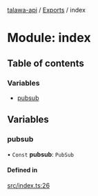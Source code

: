 [talawa-api](../README.md) / [Exports](../modules.md) / index

# Module: index

## Table of contents

### Variables

- [pubsub](index.md#pubsub)

## Variables

### pubsub

• `Const` **pubsub**: `PubSub`

#### Defined in

[src/index.ts:26](https://github.com/PalisadoesFoundation/talawa-api/blob/65069df/src/index.ts#L26)
